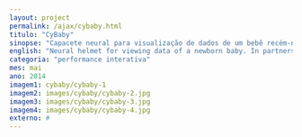 ```yaml
---
layout: project
permalink: /ajax/cybaby.html
titulo: "CyBaby"
sinopse: "Capacete neural para visualização de dados de um bebê recém-nascido. Em parceria com Diana."
english: "Neural helmet for viewing data of a newborn baby. In partnership with Diana."
categoria: "performance interativa"
mes: mai
ano: 2014
imagem1: cybaby/cybaby-1
imagem2: images/cybaby/cybaby-2.jpg
imagem3: images/cybaby/cybaby-3.jpg
imagem4: images/cybaby/cybaby-4.jpg
externo: #
---
```

